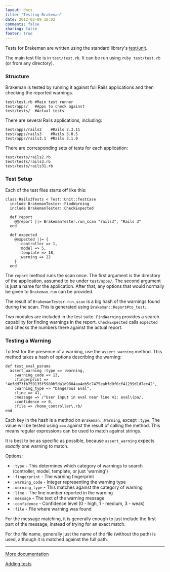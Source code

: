 ```yaml
---
layout: docs
title: "Testing Brakeman"
date: 2012-02-09 10:02
comments: false
sharing: false
footer: true
---
```


Tests for Brakeman are written using the standard library's [test/unit](http://rubydoc.info/stdlib/test/1.8.7/Test/Unit).

The main test file is in `test/test.rb`. It can be run using `ruby test/test.rb` (or from any directory).

### Structure

Brakeman is tested by running it against full Rails applications and then checking the reported warnings.

    test/test.rb #Main test runner
    test/apps/   #Apps to check against
    test/tests/  #Actual tests

There are several Rails applications, including:

    test/apps/rails2    #Rails 2.3.11
    test/apps/rails3    #Rails 3.0.5
    test/apps/rails3.1  #Rails 3.1.0

There are corresponding sets of tests for each application:

    test/tests/rails2.rb
    test/tests/rails3.rb
    test/tests/rails31.rb

### Test Setup

Each of the test files starts off like this:

    class Rails3Tests < Test::Unit::TestCase
      include BrakemanTester::FindWarning
      include BrakemanTester::CheckExpected
    
      def report
        @@report ||= BrakemanTester.run_scan "rails3", "Rails 3"
      end

      def expected
        @expected ||= {
          :controller => 1,
          :model => 5,
          :template => 18,
          :warning => 22
        }
      end

The `report` method runs the scan once. The first argument is the directory of the application, assumed to be under `test/apps/`. The second argument is just a name for the application. After that, any options that would normally be given to `Brakeman.run` can be provided.

The result of `BrakemanTester.run_scan` is a big hash of the warnings found during the scan. This is generated using `Brakeman::Report#to_test`.

Two modules are included in the test suite. `FindWarning` provides a search capability for finding warnings in the report. `CheckExpected` calls `expected` and checks the numbers there against the actual report.

### Testing a Warning

To test for the presence of a warning, use the `assert_warning` method. This method takes a hash of options describing the warning:

    def test_eval_params
      assert_warning :type => :warning,
        :warning_code => 13,
        :fingerprint => "4efdd73fb759135f5980b5da1d9804aa4eb5c7475eabfd0f0cf41299d1d7ec42",
        :warning_type => "Dangerous Eval",
        :line => 41,
        :message => /^User input in eval near line 41: eval\(pa/,
        :confidence => 0,
        :file => /home_controller\.rb/
    end

Each key in the hash is a method on `Brakeman::Warning`, except `:type`. The value will be tested using `===` against the result of calling the method. This means regular expressions can be used to match against strings.

It is best to be as specific as possible, because `assert_warning` expects *exactly* one warning to match.

Options:

 * `:type` - This determines which category of warnings to search (controller, model, template, or just 'warning')
 * `:fingerprint` - The warning fingerprint
 * `:warning_code` - Integer representing the warning type
 * `:warning_type` - This matches against the category of warning
 * `:line` - The line number reported in the warning
 * `:message` - The text of the warning message
 * `:confidence` - Confidence level (0 - high, 1 - medium, 3 - weak)
 * `:file` - File where warning was found

For the message matching, it is generally enough to just include the first part of the message, instead of trying for an exact match.

For the file name, generally just the name of the file (without the path) is used, although it is matched against the full path.

---

[More documentation](/docs)

[Adding tests](/docs/contributing/adding_tests)
